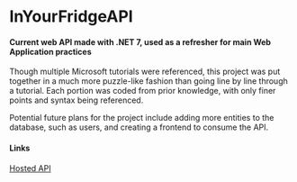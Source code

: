# InYourFridgeAPI

#### Current web API made with .NET 7, used as a refresher for main Web Application practices

Though multiple Microsoft tutorials were referenced, this project was put together in a much more puzzle-like fashion than going line by line through a tutorial.  Each portion was coded from prior knowledge, with only finer points and syntax being referenced.

Potential future plans for the project include adding more entities to the database, such as users, and creating a frontend to consume the API.

#### Links

[Hosted API](https://intyourfridgeapi.azurewebsites.net)
